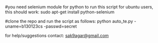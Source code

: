 #you need selenium module for python to run this script
for ubuntu users, this should work:
sudo apt-get install python-selenium

#clone the repo and run the script as follows:
python auto_te.py -uname=b130123cs -passwd=secret

for help/suggestions contact:
sak9agar@gmail.com

